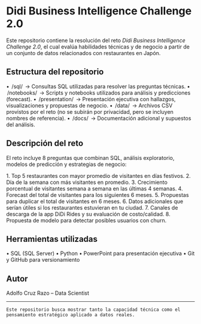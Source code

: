 # Didi Business Intelligence Challenge 2.0

Este repositorio contiene la resolución del reto *Didi Business Intelligence Challenge 2.0*, el cual evalúa habilidades técnicas y de negocio a partir de un conjunto de datos relacionados con restaurantes en Japón.

## Estructura del repositorio

•⁠  ⁠⁠ /sql/ ⁠ → Consultas SQL utilizadas para resolver las preguntas técnicas.
•⁠  ⁠⁠ /notebooks/ ⁠ → Scripts y notebooks utilizados para análisis y predicciones (forecast).
•⁠  ⁠⁠ /presentation/ ⁠ → Presentación ejecutiva con hallazgos, visualizaciones y propuestas de negocio.
•⁠  ⁠⁠ /data/ ⁠ → Archivos CSV provistos por el reto (no se subirán por privacidad, pero se incluyen nombres de referencia).
•⁠  ⁠⁠ /docs/ ⁠ → Documentación adicional y supuestos del análisis.

## Descripción del reto

El reto incluye 8 preguntas que combinan SQL, análisis exploratorio, modelos de predicción y estrategias de negocio:

1.⁠ ⁠Top 5 restaurantes con mayor promedio de visitantes en días festivos.
2.⁠ ⁠Día de la semana con más visitantes en promedio.
3.⁠ ⁠Crecimiento porcentual de visitantes semana a semana en las últimas 4 semanas.
4.⁠ ⁠Forecast del total de visitantes para los siguientes 6 meses.
5.⁠ ⁠Propuestas para duplicar el total de visitantes en 6 meses.
6.⁠ ⁠Datos adicionales que serían útiles si los restaurantes estuvieran en tu ciudad.
7.⁠ ⁠Canales de descarga de la app DiDi Rides y su evaluación de costo/calidad.
8.⁠ ⁠Propuesta de modelo para detectar posibles usuarios con churn.

## Herramientas utilizadas

•⁠  ⁠SQL (SQL Server)
•⁠  ⁠Python
•⁠  ⁠PowerPoint para presentación ejecutiva
•⁠  ⁠Git y GitHub para versionamiento

## Autor

Adolfo Cruz Razo – Data Scientist

---

	⁠Este repositorio busca mostrar tanto la capacidad técnica como el pensamiento estratégico aplicado a datos reales.
